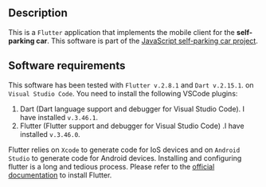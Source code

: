 ## Description
This is a `Flutter` application that implements the mobile client for the **self-parking car**. This software is part of the [JavaScript self-parking car project](https://github.com/gcornetta/self-parking-car).


## Software requirements
This software has been tested with `Flutter v.2.8.1` and `Dart v.2.15.1`. on `Visual Studio Code`. You need to install the following VSCode plugins:
1. Dart (Dart language support and debugger for Visual Studio Code). I have installed `v.3.46.1`.
2. Flutter (Flutter support and debugger for Visual Studio Code) .I have installed `v.3.46.0`.

Flutter relies on `Xcode` to generate code for IoS devices and on `Android Studio` to generate code for Android devices. Installing and configuring flutter is a long and tedious process. Please refer to the [official documentation](https://docs.flutter.dev/get-started/install) to install Flutter.
